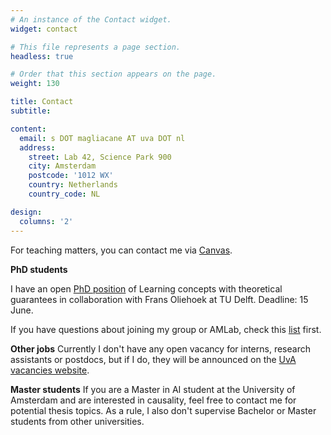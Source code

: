 ```yaml
---
# An instance of the Contact widget.
widget: contact

# This file represents a page section.
headless: true

# Order that this section appears on the page.
weight: 130

title: Contact
subtitle: 

content:
  email: s DOT magliacane AT uva DOT nl
  address:
    street: Lab 42, Science Park 900
    city: Amsterdam
    postcode: '1012 WX'
    country: Netherlands
    country_code: NL

design:
  columns: '2'
---
```


For teaching matters, you can contact me via [Canvas](https://canvas.uva.nl). 


**PhD students** 

I have an open [PhD position](https://werkenbij.uva.nl/en/vacancies/phd-position-on-learning-concepts-with-theoretical-guarantees-using-causality-and-rl-netherlands-14071) of Learning concepts with theoretical guarantees in collaboration with Frans Oliehoek at TU Delft. Deadline: 15 June.

If you have questions about joining my group or AMLab, check this [list](http://amlab.science.uva.nl/joining/) first. 


**Other jobs** Currently I don't have any open vacancy for interns, research assistants or postdocs, but if I do, they will be announced on the [UvA vacancies website](https://vacatures.uva.nl/UvA/search/?createNewAlert=false&q=&optionsFacetsDD_department=&optionsFacetsDD_shifttype=Promotieplaats&optionsFacetsDD_facility=Faculteit+der+Natuurw.%2C+Wiskunde+%26+Informatica).


**Master students** If you are a Master in AI student at the University of Amsterdam and are interested in causality, feel free to contact me for potential thesis topics. As a rule, I also don't supervise Bachelor or Master students from other universities.





